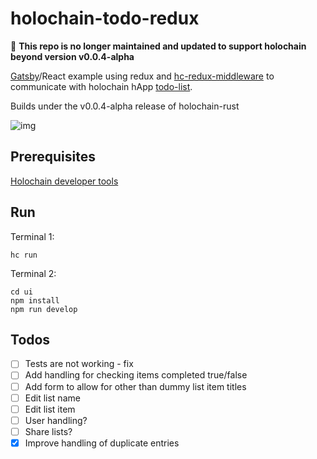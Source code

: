 # holochain-todo-redux

🤖 **This repo is no longer maintained and updated to support holochain beyond version v0.0.4-alpha**

[Gatsby](https://github.com/gatsbyjs/gatsby)/React example using redux and [hc-redux-middleware](https://github.com/holochain/hc-redux-middleware) to communicate with holochain hApp [todo-list](https://github.com/willemolding/holochain-rust-todo).

Builds under the v0.0.4-alpha release of holochain-rust

![img](https://user-images.githubusercontent.com/9698363/52596910-c8f15a80-2e51-11e9-94cb-11bca428a65b.gif)

## Prerequisites

[Holochain developer tools](https://developer.holochain.org/start.html)

## Run

Terminal 1:

```
hc run
```

Terminal 2:

```
cd ui
npm install
npm run develop
```

## Todos

- [ ] Tests are not working - fix
- [ ] Add handling for checking items completed true/false
- [ ] Add form to allow for other than dummy list item titles
- [ ] Edit list name
- [ ] Edit list item
- [ ] User handling?
- [ ] Share lists?
- [x] Improve handling of duplicate entries
